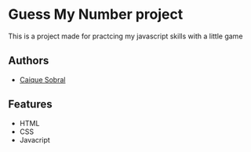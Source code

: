 # Guess My Number project

This is a project made for practcing my javascript skills with a little game
## Authors

- [Caique Sobral](https://www.github.com/caiquesobral)


## Features

- HTML
- CSS
- Javacript
